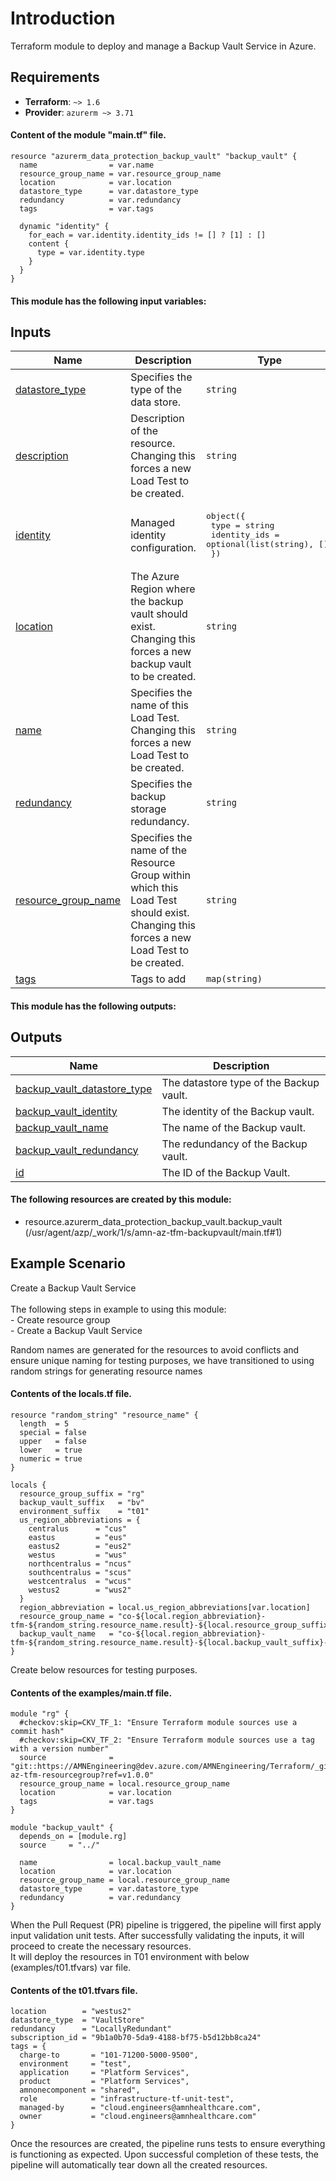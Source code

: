 <!-- BEGIN_TF_DOCS -->
# Introduction 

Terraform module to deploy and manage a Backup Vault Service in Azure.

## Requirements
 - **Terraform**: `~> 1.6`
 - **Provider**: `azurerm ~> 3.71`

#### Content of the module "main.tf" file.
```hcl
resource "azurerm_data_protection_backup_vault" "backup_vault" {
  name                = var.name
  resource_group_name = var.resource_group_name
  location            = var.location
  datastore_type      = var.datastore_type
  redundancy          = var.redundancy
  tags                = var.tags

  dynamic "identity" {
    for_each = var.identity.identity_ids != [] ? [1] : []
    content {
      type = var.identity.type
    }
  }
}
```
#### This module has the following input variables:  
## Inputs

| Name | Description | Type | Default | Required |
|------|-------------|------|---------|:--------:|
| <a name="input_datastore_type"></a> [datastore\_type](#input\_datastore\_type) | Specifies the type of the data store. | `string` | `""` | no |
| <a name="input_description"></a> [description](#input\_description) | Description of the resource. Changing this forces a new Load Test to be created. | `string` | `""` | no |
| <a name="input_identity"></a> [identity](#input\_identity) | Managed identity configuration. | <pre>object({<br>    type         = string<br>    identity_ids = optional(list(string), [])<br>  })</pre> | <pre>{<br>  "identity_ids": [],<br>  "type": "SystemAssigned"<br>}</pre> | no |
| <a name="input_location"></a> [location](#input\_location) | The Azure Region where the backup vault should exist. Changing this forces a new backup vault to be created. | `string` | `""` | no |
| <a name="input_name"></a> [name](#input\_name) | Specifies the name of this Load Test. Changing this forces a new Load Test to be created. | `string` | n/a | yes |
| <a name="input_redundancy"></a> [redundancy](#input\_redundancy) | Specifies the backup storage redundancy. | `string` | `""` | no |
| <a name="input_resource_group_name"></a> [resource\_group\_name](#input\_resource\_group\_name) | Specifies the name of the Resource Group within which this Load Test should exist. Changing this forces a new Load Test to be created. | `string` | n/a | yes |
| <a name="input_tags"></a> [tags](#input\_tags) | Tags to add | `map(string)` | `{}` | no |

#### This module has the following outputs:
## Outputs

| Name | Description |
|------|-------------|
| <a name="output_backup_vault_datastore_type"></a> [backup\_vault\_datastore\_type](#output\_backup\_vault\_datastore\_type) | The datastore type of the Backup vault. |
| <a name="output_backup_vault_identity"></a> [backup\_vault\_identity](#output\_backup\_vault\_identity) | The identity of the Backup vault. |
| <a name="output_backup_vault_name"></a> [backup\_vault\_name](#output\_backup\_vault\_name) | The name of the Backup vault. |
| <a name="output_backup_vault_redundancy"></a> [backup\_vault\_redundancy](#output\_backup\_vault\_redundancy) | The redundancy of the Backup vault. |
| <a name="output_id"></a> [id](#output\_id) | The ID of the Backup Vault. |

#### The following resources are created by this module:


- resource.azurerm_data_protection_backup_vault.backup_vault (/usr/agent/azp/_work/1/s/amn-az-tfm-backupvault/main.tf#1)


## Example Scenario

Create a Backup Vault Service <br /><br /> The following steps in example to using this module:<br /> - Create resource group<br /> - Create a Backup Vault Service

Random names are generated for the resources to avoid conflicts and ensure unique naming for testing purposes, we have transitioned to using random strings for generating resource names
#### Contents of the locals.tf file.
```hcl
resource "random_string" "resource_name" {
  length  = 5
  special = false
  upper   = false
  lower   = true
  numeric = true
}

locals {
  resource_group_suffix = "rg"
  backup_vault_suffix   = "bv"
  environment_suffix    = "t01"
  us_region_abbreviations = {
    centralus      = "cus"
    eastus         = "eus"
    eastus2        = "eus2"
    westus         = "wus"
    northcentralus = "ncus"
    southcentralus = "scus"
    westcentralus  = "wcus"
    westus2        = "wus2"
  }
  region_abbreviation = local.us_region_abbreviations[var.location]
  resource_group_name = "co-${local.region_abbreviation}-tfm-${random_string.resource_name.result}-${local.resource_group_suffix}-${local.environment_suffix}"
  backup_vault_name   = "co-${local.region_abbreviation}-tfm-${random_string.resource_name.result}-${local.backup_vault_suffix}-${local.environment_suffix}"
} 
```
Create below resources for testing purposes.
####  Contents of the examples/main.tf file.
```hcl
module "rg" {
  #checkov:skip=CKV_TF_1: "Ensure Terraform module sources use a commit hash"
  #checkov:skip=CKV_TF_2: "Ensure Terraform module sources use a tag with a version number"
  source              = "git::https://AMNEngineering@dev.azure.com/AMNEngineering/Terraform/_git/amn-az-tfm-resourcegroup?ref=v1.0.0"
  resource_group_name = local.resource_group_name
  location            = var.location
  tags                = var.tags
}

module "backup_vault" {
  depends_on = [module.rg]
  source     = "../"

  name                = local.backup_vault_name
  location            = var.location
  resource_group_name = local.resource_group_name
  datastore_type      = var.datastore_type
  redundancy          = var.redundancy
}
``` 
When the Pull Request (PR) pipeline is triggered, the pipeline will first apply input validation unit tests. After successfully validating the inputs, it will proceed to create the necessary resources.   
It will deploy the resources in T01 environment with below (examples/t01.tfvars) var file.
#### Contents of the t01.tfvars file.
```hcl
location        = "westus2"
datastore_type  = "VaultStore"
redundancy      = "LocallyRedundant"
subscription_id = "9b1a0b70-5da9-4188-bf75-b5d12bb8ca24"
tags = {
  charge-to       = "101-71200-5000-9500",
  environment     = "test",
  application     = "Platform Services",
  product         = "Platform Services",
  amnonecomponent = "shared",
  role            = "infrastructure-tf-unit-test",
  managed-by      = "cloud.engineers@amnhealthcare.com",
  owner           = "cloud.engineers@amnhealthcare.com"
}
```
Once the resources are created, the pipeline runs tests to ensure everything is functioning as expected. Upon successful completion of these tests, the pipeline will automatically tear down all the created resources.
<!-- END_TF_DOCS -->
